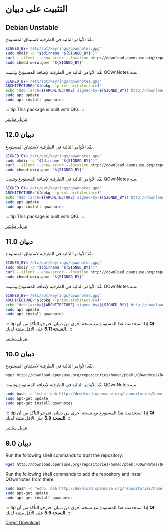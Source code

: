 # التثبيت على دبيان

## Debian Unstable

نفّذ الأوامر التالية في الطرفية لاستيثاق المستودع.

```bash
SIGNED_BY='/etc/apt/keyrings/qownnotes.gpg'
sudo mkdir -p "$(dirname "${SIGNED_BY}")"
curl --silent --show-error --location http://download.opensuse.org/repositories/home:/pbek:/QOwnNotes/Debian_Unstable/Release.key | gpg --dearmor | sudo tee "${SIGNED_BY}" > /dev/null
sudo chmod u=rw,go=r "${SIGNED_BY}"
```

نفّذ الأوامر التالية في الطرفية لإضافة المستودع وتثبيت QOwnNotes منه.

```bash
SIGNED_BY='/etc/apt/keyrings/qownnotes.gpg'
ARCHITECTURE="$(dpkg --print-architecture)"
echo "deb [arch=${ARCHITECTURE} signed-by=${SIGNED_BY}] http://download.opensuse.org/repositories/home:/pbek:/QOwnNotes/Debian_Unstable/ /" | sudo tee /etc/apt/sources.list.d/qownnotes.list > /dev/null
sudo apt update
sudo apt install qownnotes
```

::: tip
This package is built with Qt6.
:::

[تنزيل مباشر](https://download.opensuse.org/repositories/home:/pbek:/QOwnNotes/Debian_Unstable)

## دبيان 12.0

نفّذ الأوامر التالية في الطرفية لاستيثاق المستودع.

```bash
SIGNED_BY='/etc/apt/keyrings/qownnotes.gpg'
sudo mkdir -p "$(dirname "${SIGNED_BY}")"
curl --silent --show-error --location http://download.opensuse.org/repositories/home:/pbek:/QOwnNotes/Debian_12/Release.key | gpg --dearmor | sudo tee "${SIGNED_BY}" > /dev/null
sudo chmod u=rw,go=r "${SIGNED_BY}"
```

نفّذ الأوامر التالية في الطرفية لإضافة المستودع وتثبيت QOwnNotes منه.

```bash
SIGNED_BY='/etc/apt/keyrings/qownnotes.gpg'
ARCHITECTURE="$(dpkg --print-architecture)"
echo "deb [arch=${ARCHITECTURE} signed-by=${SIGNED_BY}] http://download.opensuse.org/repositories/home:/pbek:/QOwnNotes/Debian_12/ /" | sudo tee /etc/apt/sources.list.d/qownnotes.list > /dev/null
sudo apt update
sudo apt install qownnotes
```

::: tip
This package is built with Qt6.
:::

[تنزيل مباشر](https://download.opensuse.org/repositories/home:/pbek:/QOwnNotes/Debian_12)

## دبيان 11.0

نفّذ الأوامر التالية في الطرفية لاستيثاق المستودع.

```bash
SIGNED_BY='/etc/apt/keyrings/qownnotes.gpg'
sudo mkdir -p "$(dirname "${SIGNED_BY}")"
curl --silent --show-error --location http://download.opensuse.org/repositories/home:/pbek:/QOwnNotes/Debian_11/Release.key | gpg --dearmor | sudo tee "${SIGNED_BY}" > /dev/null
sudo chmod u=rw,go=r "${SIGNED_BY}"
```

نفّذ الأوامر التالية في الطرفية لإضافة المستودع وتثبيت QOwnNotes منه.

```bash
SIGNED_BY='/etc/apt/keyrings/qownnotes.gpg'
ARCHITECTURE="$(dpkg --print-architecture)"
echo "deb [arch=${ARCHITECTURE} signed-by=${SIGNED_BY}] http://download.opensuse.org/repositories/home:/pbek:/QOwnNotes/Debian_11/ /" | sudo tee /etc/apt/sources.list.d/qownnotes.list > /dev/null
sudo apt update
sudo apt install qownnotes
```

::: tip
إذا استخدمت هذا المستودع مع نسخة أخرى من دبيان، فنرجو التأكد من أن **Qt** **النسخة 5.11** على الأقل مثبتة لديك.
:::

[تنزيل مباشر](https://download.opensuse.org/repositories/home:/pbek:/QOwnNotes/Debian_11)

## دبيان 10.0

نفّذ الأوامر التالية في الطرفية لاستيثاق المستودع.

```bash
wget http://download.opensuse.org/repositories/home:/pbek:/QOwnNotes/Debian_10/Release.key -O - | sudo apt-key add -
```

نفّذ الأوامر التالية في الطرفية لإضافة المستودع وتثبيت QOwnNotes منه.

```bash
sudo bash -c "echo 'deb http://download.opensuse.org/repositories/home:/pbek:/QOwnNotes/Debian_10/ /' >> /etc/apt/sources.list.d/qownnotes.list"
sudo apt-get update
sudo apt-get install qownnotes
```

::: tip
إذا استخدمت هذا المستودع مع نسخة أخرى من دبيان، فنرجو التأكد من أن **Qt** **النسخة 5.8** على الأقل مثبتة لديك.
:::

[تنزيل مباشر](https://download.opensuse.org/repositories/home:/pbek:/QOwnNotes/Debian_10)

## دبيان 9.0

Run the following shell commands to trust the repository.

```bash
wget http://download.opensuse.org/repositories/home:/pbek:/QOwnNotes/Debian_9.0/Release.key -O - | sudo apt-key add -
```

Run the following shell commands to add the repository and install QOwnNotes from there.

```bash
sudo bash -c "echo 'deb http://download.opensuse.org/repositories/home:/pbek:/QOwnNotes/Debian_9.0/ /' >> /etc/apt/sources.list.d/qownnotes.list"
sudo apt-get update
sudo apt-get install qownnotes
```

::: tip
إذا استخدمت هذا المستودع مع نسخة أخرى من دبيان، فنرجو التأكد من أن **Qt** **النسخة 5.5** على الأقل مثبتة لديك.
:::

[Direct Download](https://download.opensuse.org/repositories/home:/pbek:/QOwnNotes/Debian_9.0)
